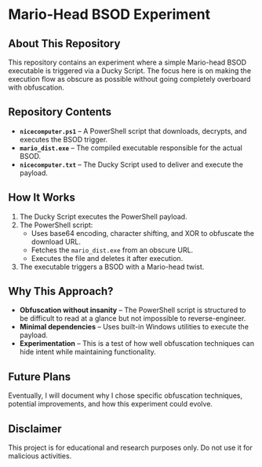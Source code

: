 # Mario-Head BSOD Experiment

## About This Repository
This repository contains an experiment where a simple Mario-head BSOD executable is triggered via a Ducky Script. The focus here is on making the execution flow as obscure as possible without going completely overboard with obfuscation. 

## Repository Contents
- **`nicecomputer.ps1`** – A PowerShell script that downloads, decrypts, and executes the BSOD trigger.
- **`mario_dist.exe`** – The compiled executable responsible for the actual BSOD.
- **`nicecomputer.txt`** – The Ducky Script used to deliver and execute the payload.

## How It Works
1. The Ducky Script executes the PowerShell payload.
2. The PowerShell script:
   - Uses base64 encoding, character shifting, and XOR to obfuscate the download URL.
   - Fetches the `mario_dist.exe` from an obscure URL.
   - Executes the file and deletes it after execution.
3. The executable triggers a BSOD with a Mario-head twist.

## Why This Approach?
- **Obfuscation without insanity** – The PowerShell script is structured to be difficult to read at a glance but not impossible to reverse-engineer.
- **Minimal dependencies** – Uses built-in Windows utilities to execute the payload.
- **Experimentation** – This is a test of how well obfuscation techniques can hide intent while maintaining functionality.

## Future Plans
Eventually, I will document why I chose specific obfuscation techniques, potential improvements, and how this experiment could evolve.

## Disclaimer
This project is for educational and research purposes only. Do not use it for malicious activities.


